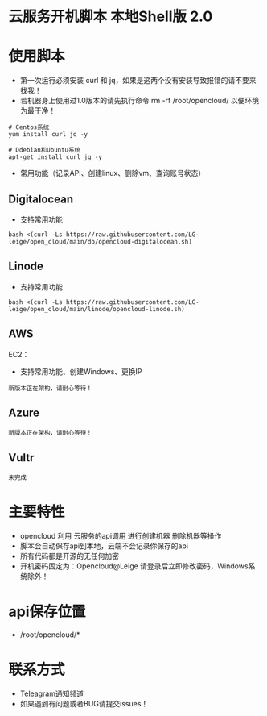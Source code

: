 # 云服务开机脚本 本地Shell版 2.0

# 使用脚本

- 第一次运行必须安装 curl 和 jq，如果是这两个没有安装导致报错的请不要来找我！
- 若机器身上使用过1.0版本的请先执行命令 rm -rf /root/opencloud/ 以便环境为最干净！
```
# Centos系统
yum install curl jq -y
 
# Ddebian和Ubuntu系统
apt-get install curl jq -y
```
- 常用功能（记录API、创建linux、删除vm、查询账号状态）

## Digitalocean 
 - 支持常用功能

```
bash <(curl -Ls https://raw.githubusercontent.com/LG-leige/open_cloud/main/do/opencloud-digitalocean.sh)
```

## Linode
 - 支持常用功能
```
bash <(curl -Ls https://raw.githubusercontent.com/LG-leige/open_cloud/main/linode/opencloud-linode.sh)
```

## AWS
EC2：
 - 支持常用功能、创建Windows、更换IP
```
新版本正在架构，请耐心等待！
```

## Azure
```
新版本正在架构，请耐心等待！
```

## Vultr
```
未完成
```

# 主要特性
- opencloud 利用 云服务的api调用 进行创建机器 删除机器等操作
- 脚本会自动保存api到本地，云端不会记录你保存的api
- 所有代码都是开源的无任何加密
- 开机密码固定为：Opencloud@Leige 请登录后立即修改密码，Windows系统除外！

# api保存位置
- /root/opencloud/*

# 联系方式
- [Teleagram通知频道](https://t.me/openccloud "@openccloud")
- 如果遇到有问题或者BUG请提交issues！
